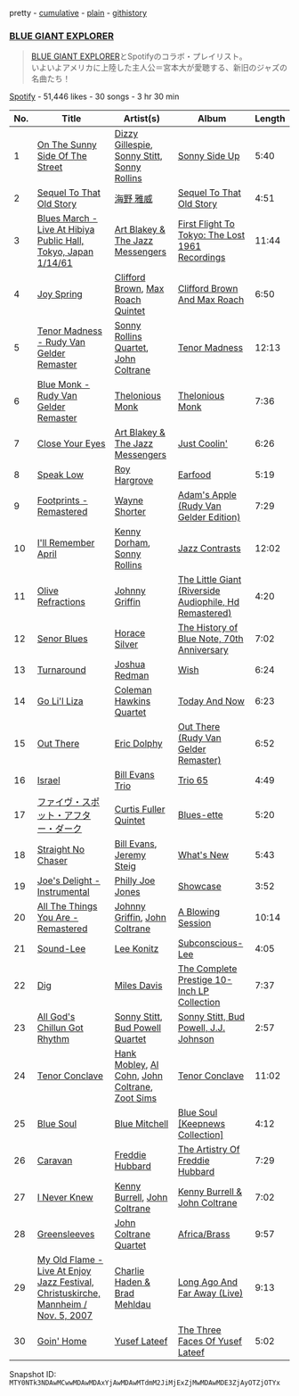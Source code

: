 pretty - [cumulative](/playlists/cumulative/37i9dQZF1DXas9apVLvbWp.md) - [plain](/playlists/plain/37i9dQZF1DXas9apVLvbWp) - [githistory](https://github.githistory.xyz/mackorone/spotify-playlist-archive/blob/main/playlists/plain/37i9dQZF1DXas9apVLvbWp)

### [BLUE GIANT EXPLORER](https://open.spotify.com/playlist/37i9dQZF1DXas9apVLvbWp)

> <a href="http://bluegiant.jp/">BLUE GIANT EXPLORER</a>とSpotifyのコラボ・プレイリスト。<br/>いよいよアメリカに上陸した主人公＝宮本大が愛聴する、新旧のジャズの名曲たち！

[Spotify](https://open.spotify.com/user/spotify) - 51,446 likes - 30 songs - 3 hr 30 min

| No. | Title | Artist(s) | Album | Length |
|---|---|---|---|---|
| 1 | [On The Sunny Side Of The Street](https://open.spotify.com/track/6vBgf2IELAFk4yt9eCaz0G) | [Dizzy Gillespie](https://open.spotify.com/artist/5RzjqfPS0Bu4bUMkyNNDpn), [Sonny Stitt](https://open.spotify.com/artist/217b0uqAzsOOhGcnoANZqj), [Sonny Rollins](https://open.spotify.com/artist/1VEzN9lxvG6KPR3QQGsebR) | [Sonny Side Up](https://open.spotify.com/album/2PUVdwOzX6B6FT9iGfSuJY) | 5:40 |
| 2 | [Sequel To That Old Story](https://open.spotify.com/track/7ci1A5lVxJHVSnHSLp6Ftq) | [海野 雅威](https://open.spotify.com/artist/21xCR4SZh2XrwLsloXp6vx) | [Sequel To That Old Story](https://open.spotify.com/album/4vSbUszkaNiW2p1xNhZPkH) | 4:51 |
| 3 | [Blues March \- Live At Hibiya Public Hall, Tokyo, Japan 1/14/61](https://open.spotify.com/track/7vcms7PTJansnyrKzQeCO1) | [Art Blakey & The Jazz Messengers](https://open.spotify.com/artist/6ykfXAed2KOLOMI3R0TZdz) | [First Flight To Tokyo: The Lost 1961 Recordings](https://open.spotify.com/album/5pe7gBl8IgEAaknrfd0hnF) | 11:44 |
| 4 | [Joy Spring](https://open.spotify.com/track/2oMaXY0yiWhAEWD7SutXh2) | [Clifford Brown](https://open.spotify.com/artist/1HJHwWck1EY096ea2iPAHO), [Max Roach Quintet](https://open.spotify.com/artist/6ynifrh6ZrWXHAywnUlNV3) | [Clifford Brown And Max Roach](https://open.spotify.com/album/2EKn6vs5MXWjMubeBhqgKG) | 6:50 |
| 5 | [Tenor Madness \- Rudy Van Gelder Remaster](https://open.spotify.com/track/7f4svguucdFTOv6gOjOvhO) | [Sonny Rollins Quartet](https://open.spotify.com/artist/2mlKlEmxOO3vb6DqopDh4H), [John Coltrane](https://open.spotify.com/artist/2hGh5VOeeqimQFxqXvfCUf) | [Tenor Madness](https://open.spotify.com/album/7Jpvy75Z6twnPyADNBzeII) | 12:13 |
| 6 | [Blue Monk \- Rudy Van Gelder Remaster](https://open.spotify.com/track/2C3rh8eX5vltOmwrz9I78n) | [Thelonious Monk](https://open.spotify.com/artist/4PDpGtF16XpqvXxsrFwQnN) | [Thelonious Monk](https://open.spotify.com/album/65gbGjDanfWMb20SCZziu8) | 7:36 |
| 7 | [Close Your Eyes](https://open.spotify.com/track/3vlX5kFfQHDloPDV1cGENX) | [Art Blakey & The Jazz Messengers](https://open.spotify.com/artist/6ykfXAed2KOLOMI3R0TZdz) | [Just Coolin'](https://open.spotify.com/album/7EgjzSVwj5Y8L897m3UiUK) | 6:26 |
| 8 | [Speak Low](https://open.spotify.com/track/4QtHJFuHRhazPa0ILyKr7R) | [Roy Hargrove](https://open.spotify.com/artist/49zXTngyUTielHTbbH5YKs) | [Earfood](https://open.spotify.com/album/026pVAuw8fgYKLvAak8uA9) | 5:19 |
| 9 | [Footprints \- Remastered](https://open.spotify.com/track/2JITVZu8o6ls9k8SoMRy7w) | [Wayne Shorter](https://open.spotify.com/artist/0ZqhrTXYPA9DZR527ZnFdO) | [Adam's Apple \(Rudy Van Gelder Edition\)](https://open.spotify.com/album/4sxvTow8IffB0lisGJWb6Z) | 7:29 |
| 10 | [I'll Remember April](https://open.spotify.com/track/78rosLrFWoORay8qHATSVk) | [Kenny Dorham](https://open.spotify.com/artist/2fMvylhnE23sAlyePKK8er), [Sonny Rollins](https://open.spotify.com/artist/1VEzN9lxvG6KPR3QQGsebR) | [Jazz Contrasts](https://open.spotify.com/album/3RQ0EncSROcGKALjL8HF8u) | 12:02 |
| 11 | [Olive Refractions](https://open.spotify.com/track/545DmDGKGNc69zNQ0mmqoT) | [Johnny Griffin](https://open.spotify.com/artist/52cM6vrM4MJ8g4H7Ibo5fZ) | [The Little Giant \(Riverside Audiophile, Hd Remastered\)](https://open.spotify.com/album/727GcmYmYeT06fyk8D2pHI) | 4:20 |
| 12 | [Senor Blues](https://open.spotify.com/track/7MpR13JCgWsEJe3iJzax5B) | [Horace Silver](https://open.spotify.com/artist/5ZATfKurLqflrBhv2FLht5) | [The History of Blue Note, 70th Anniversary](https://open.spotify.com/album/1vklN7S5RaL03pw3foEt4F) | 7:02 |
| 13 | [Turnaround](https://open.spotify.com/track/3wBXrskjoga4hPUvewTxDR) | [Joshua Redman](https://open.spotify.com/artist/3uaHfXYx9Fh4HjqMbrWn5S) | [Wish](https://open.spotify.com/album/7BgaGSjJZSWv6xyNTWAGij) | 6:24 |
| 14 | [Go Li'l Liza](https://open.spotify.com/track/0t96Je3ofeUXyi6UbX3J8w) | [Coleman Hawkins Quartet](https://open.spotify.com/artist/4dW1iedUigtloIFhrGK5uC) | [Today And Now](https://open.spotify.com/album/4c0LKvyOYloadl5pezO07S) | 6:23 |
| 15 | [Out There](https://open.spotify.com/track/0saF5Jdjgec1M1bLOkc1cA) | [Eric Dolphy](https://open.spotify.com/artist/6rxxu32JCGDpKKMPHxnSJp) | [Out There \(Rudy Van Gelder Remaster\)](https://open.spotify.com/album/7L7zE192GY9uir7cG0IJh9) | 6:52 |
| 16 | [Israel](https://open.spotify.com/track/48MzXWLphN5TL9iBU70C2Y) | [Bill Evans Trio](https://open.spotify.com/artist/3VEG6gxFIMfl4Cdog26avS) | [Trio 65](https://open.spotify.com/album/5v3Im6RH6X2GeaTKU1yH6e) | 4:49 |
| 17 | [ファイヴ・スポット・アフター・ダーク](https://open.spotify.com/track/4P1TebwKnny3sDFsdieibP) | [Curtis Fuller Quintet](https://open.spotify.com/artist/34508dX6EdFdskeHYJdnF1) | [Blues\-ette](https://open.spotify.com/album/2bgctvt26Q7muaHhaIIiWT) | 5:20 |
| 18 | [Straight No Chaser](https://open.spotify.com/track/5aojERfffyFZOHqCTvdQ6k) | [Bill Evans](https://open.spotify.com/artist/4jXfFzeP66Zy67HM2mvIIF), [Jeremy Steig](https://open.spotify.com/artist/0ffBb2SCAQzfwrs1PoYSiW) | [What's New](https://open.spotify.com/album/4YbzDovoNtQ5b66zsLi2mO) | 5:43 |
| 19 | [Joe's Delight \- Instrumental](https://open.spotify.com/track/4sxQhMLCdWuw3W7fRrkCQr) | [Philly Joe Jones](https://open.spotify.com/artist/4WhH68K75YKSAwHAqWFpi1) | [Showcase](https://open.spotify.com/album/3W1tXHhw3npcjCIbylxPEg) | 3:52 |
| 20 | [All The Things You Are \- Remastered](https://open.spotify.com/track/5TR3tXk6SzxSpTRy5STgO3) | [Johnny Griffin](https://open.spotify.com/artist/52cM6vrM4MJ8g4H7Ibo5fZ), [John Coltrane](https://open.spotify.com/artist/2hGh5VOeeqimQFxqXvfCUf) | [A Blowing Session](https://open.spotify.com/album/0G0HYSDx02OthwWPCDU7xR) | 10:14 |
| 21 | [Sound\-Lee](https://open.spotify.com/track/3CWYBNjAFM936jxj65Uijw) | [Lee Konitz](https://open.spotify.com/artist/4YNvbaOaqp5pzC5US5t48k) | [Subconscious\-Lee](https://open.spotify.com/album/59CmIk9Nm4m6qjber66Twe) | 4:05 |
| 22 | [Dig](https://open.spotify.com/track/5UouQZkCtxeK09GM69DBuI) | [Miles Davis](https://open.spotify.com/artist/0kbYTNQb4Pb1rPbbaF0pT4) | [The Complete Prestige 10\-Inch LP Collection](https://open.spotify.com/album/7j8zzg392CqbbgrHHRlVZ3) | 7:37 |
| 23 | [All God's Chillun Got Rhythm](https://open.spotify.com/track/7lQahzJ9uhVEJl6UKsX3qN) | [Sonny Stitt](https://open.spotify.com/artist/217b0uqAzsOOhGcnoANZqj), [Bud Powell Quartet](https://open.spotify.com/artist/2vBE1v3LSzP5FGUm3sDo4Z) | [Sonny Stitt, Bud Powell, J.J\. Johnson](https://open.spotify.com/album/7qbujqTVR3B9ED9DqGd1sB) | 2:57 |
| 24 | [Tenor Conclave](https://open.spotify.com/track/5mKfucCwXCiHIwmoqQsgQl) | [Hank Mobley](https://open.spotify.com/artist/5cbutZUQE7SUCA6MsEMbBv), [Al Cohn](https://open.spotify.com/artist/4yPUoMbYxVJ6XNJWZVJV7Y), [John Coltrane](https://open.spotify.com/artist/2hGh5VOeeqimQFxqXvfCUf), [Zoot Sims](https://open.spotify.com/artist/1pwr5rTWLVfqhvHfB7Reap) | [Tenor Conclave](https://open.spotify.com/album/6jiJtqQZ1fKpxf7IhQ9ZGK) | 11:02 |
| 25 | [Blue Soul](https://open.spotify.com/track/7bA6rskiRm8RK271sXIFLa) | [Blue Mitchell](https://open.spotify.com/artist/420BtT2Zyze7Eb9zqHcliW) | [Blue Soul \[Keepnews Collection\]](https://open.spotify.com/album/1ef6tHLjRyzNHkUxuMerYa) | 4:12 |
| 26 | [Caravan](https://open.spotify.com/track/2h0ZvbGHINrd3fa9MrN3RS) | [Freddie Hubbard](https://open.spotify.com/artist/0fTHKjepK5HWOrb2rkS5Em) | [The Artistry Of Freddie Hubbard](https://open.spotify.com/album/0faKFgPpML8RyavqGRAv4q) | 7:29 |
| 27 | [I Never Knew](https://open.spotify.com/track/6Xugk0xzYvSkmH77VL1GwL) | [Kenny Burrell](https://open.spotify.com/artist/1sdyFmN4bVOcuFDpTVsxBB), [John Coltrane](https://open.spotify.com/artist/2hGh5VOeeqimQFxqXvfCUf) | [Kenny Burrell & John Coltrane](https://open.spotify.com/album/4BZcEZub79xqoEJwtVNQoY) | 7:02 |
| 28 | [Greensleeves](https://open.spotify.com/track/4pAIOz0T9lE2aX6VlhtYTd) | [John Coltrane Quartet](https://open.spotify.com/artist/67PZTxaHKMZBFRUh8wIzCy) | [Africa/Brass](https://open.spotify.com/album/2RmQw328fcsnX24WNz3Rlo) | 9:57 |
| 29 | [My Old Flame \- Live At Enjoy Jazz Festival, Christuskirche, Mannheim / Nov\. 5, 2007](https://open.spotify.com/track/2jUi4PuEVJepxb1rfD1n4I) | [Charlie Haden & Brad Mehldau](https://open.spotify.com/artist/6aZa42iOmtySK1iqSYkKNf) | [Long Ago And Far Away \(Live\)](https://open.spotify.com/album/2SgGTmXsrEK1aKBBzdjjwr) | 9:13 |
| 30 | [Goin' Home](https://open.spotify.com/track/79JyAzMpuVh2uLbcBX3Zvb) | [Yusef Lateef](https://open.spotify.com/artist/33XkS6h90eeK7e6OJHw0mq) | [The Three Faces Of Yusef Lateef](https://open.spotify.com/album/3kClu50uMQ3USlLz8yQGii) | 5:02 |

Snapshot ID: `MTY0NTk3NDAwMCwwMDAwMDAxYjAwMDAwMTdmM2JiMjExZjMwMDAwMDE3ZjAyOTZjOTYx`
